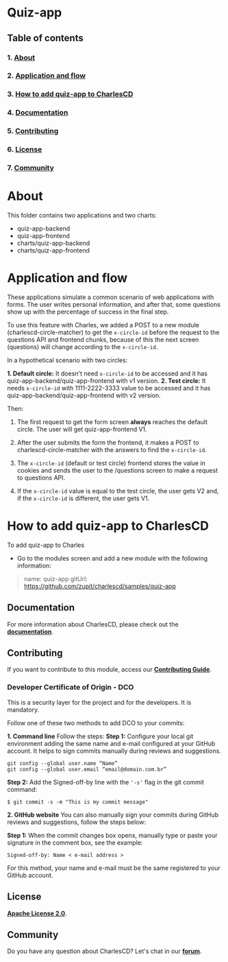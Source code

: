 # **Quiz-app**

## **Table of contents**
### 1. [**About**](#about)
### 2. [**Application and flow**](#application-and-flow)
### 3. [**How to add quiz-app to CharlesCD**](#how-to-add-quiz-app-to-charlescd)
### 4. [**Documentation**](#documentation)
### 5. [**Contributing**](#contributing)
### 6. [**License**](#license)
### 7. [**Community**](#community)

# **About**
This folder contains two applications and two charts:
- quiz-app-backend
- quiz-app-frontend
- charts/quiz-app-backend
- charts/quiz-app-frontend

# **Application and flow**

These applications simulate a common scenario of web applications with forms. The user writes personal information, and after that, some questions show up with the percentage of success in the final step.

To use this feature with Charles, we added a POST to a new module (charlescd-circle-matcher) to get the `x-circle-id` before the request to the questions API and frontend chunks, because of this the next screen (questions) will change according to the `x-circle-id`.

In a hypothetical scenario with two circles:

**1. Default circle:** It doesn't need `x-circle-id` to be accessed and it has quiz-app-backend/quiz-app-frontend with v1 version.
**2. Test circle:** It needs `x-circle-id` with 1111-2222-3333 value to be accessed and it has quiz-app-backend/quiz-app-frontend with v2 version.

Then: 
1. The first request to get the form screen **always** reaches the default circle. The user will get quiz-app-frontend V1.

2. After the user submits the form the frontend, it makes a POST to charlescd-circle-matcher with the answers to find the `x-circle-id`.

3. The `x-circle-id` (default or test circle) frontend stores the value in cookies and sends the user to the /questions screen to make a request to questions API.

4. If the `x-circle-id` value is equal to the test circle, the user gets V2 and, if the `x-circle-id` is different, the user gets V1.

# **How to add quiz-app to CharlesCD**

To add quiz-app to Charles 
- Go to the modules screen and add a new module with the following information:

> name: quiz-app
> gitUrl: https://github.com/zupit/charlescd/samples/quiz-app

## **Documentation**

For more information about CharlesCD, please check out the [**documentation**](https://docs.charlescd.io/).

## **Contributing**

If you want to contribute to this module, access our [**Contributing Guide**](https://github.com/ZupIT/charlescd/blob/main/CONTRIBUTING.md).

### **Developer Certificate of Origin - DCO**

 This is a security layer for the project and for the developers. It is mandatory.
 
 Follow one of these two methods to add DCO to your commits:
 
**1. Command line**
 Follow the steps: 
 **Step 1:** Configure your local git environment adding the same name and e-mail configured at your GitHub account. It helps to sign commits manually during reviews and suggestions.

 ```
git config --global user.name “Name”
git config --global user.email “email@domain.com.br”
```
**Step 2:** Add the Signed-off-by line with the `'-s'` flag in the git commit command:

```
$ git commit -s -m "This is my commit message"
```

**2. GitHub website**
You can also manually sign your commits during GitHub reviews and suggestions, follow the steps below: 

**Step 1:** When the commit changes box opens, manually type or paste your signature in the comment box, see the example:

```
Signed-off-by: Name < e-mail address >
```

For this method, your name and e-mail must be the same registered to your GitHub account.

[Charles Documentation]: https://docs.charlescd.io/
[Node environment]: https://nodejs.org/en/
[Docker]: https://docs.docker.com/get-docker/
[Swagger API Documentation]: http://localhost:3000/api/swagger
[Postman Collection]: src/resources/postman/Charles_Butler.postman_collection.json
[Contributing Guide]: https://github.com/ZupIT/charlescd/blob/master/CONTRIBUTING.md

## **License**
[**Apache License 2.0**](https://github.com/ZupIT/charlescd/blob/main/LICENSE).

## **Community**

Do you have any question about CharlesCD? Let's chat in our [**forum**](https://forum.zup.com.br/).

